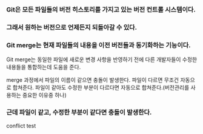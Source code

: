 ### Git은 모든 파일들의 버전 히스토리를 가지고 있는 버전 컨트롤 시스템이다.
### 그래서 원하는 버전으로 언제든지 되돌아갈 수 있다.
### Git merge는 현재 파일들의 내용을 이전 버전들과 동기화하는 기능이다.
Git merge는 동일한 파일에 새로운 변경 사항을 반영하기 전에 다른 개발자들이 수정한 내용들을 통합하는데 도움을 준다.

merge 과정에서 파일의 이름이 같으면 충돌이 발생한다.
파일이 다르면 무조건 자동으로 합쳐준다.
파일이 같아도 수정한 부분이 다르다면 자동으로 합쳐준다.(버전관리를 사용하는 중요한 이유중 하나)
### 근데 파일이 같고, 수정한 부분이 같다면 충돌이 발생한다.

conflict test
